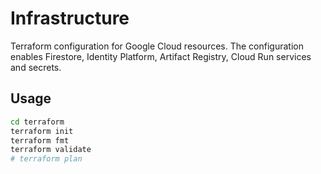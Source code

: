 # Infrastructure

Terraform configuration for Google Cloud resources. The configuration enables Firestore, Identity Platform, Artifact Registry, Cloud Run services and secrets.

## Usage

```sh
cd terraform
terraform init
terraform fmt
terraform validate
# terraform plan
```
